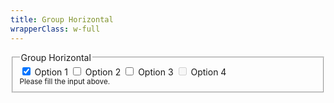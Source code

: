 ```yaml
---
title: Group Horizontal
wrapperClass: w-full
---
```


<fieldset class="vv-input-checkbox-group 
                 vv-input-checkbox-group--horizontal">
    <legend>Group Horizontal</legend>
    <div class="vv-input-checkbox-group__wrapper">
        <label class="vv-input-checkbox" for="checkbox-group-option-1">
            <input id="checkbox-group-option-1" 
                   type="checkbox" 
                   name="checkbox-group-horizontal" 
                   value="1" 
                   checked="checked" 
                   aria-describedby="checkbox-group-horizontal-hint" />
            Option 1
        </label>
        <label class="vv-input-checkbox" for="checkbox-group-option-2">
            <input id="checkbox-group-option-2" 
                   type="checkbox" 
                   name="checkbox-group-horizontal" 
                   value="2" 
                   aria-describedby="checkbox-group-horizontal-hint" />
            Option 2
        </label>
        <label class="vv-input-checkbox" for="checkbox-group-option-3">
            <input id="checkbox-group-option-3" 
                   type="checkbox" 
                   name="checkbox-group-horizontal" 
                   value="3" 
                   aria-describedby="checkbox-group-horizontal-hint" />
            Option 3
        </label>
        <label class="vv-input-checkbox" for="checkbox-group-option-4">
            <input id="checkbox-group-option-4" 
                   type="checkbox" 
                   name="checkbox-group-horizontal" 
                   value="4" 
                   disabled="disabled" 
                   aria-describedby="checkbox-group-horizontal-hint">
            Option 4
        </label>
    </div>
    <small id="checkbox-group-horizontal-hint" class="vv-input-checkbox-group__hint">
        Please fill the input above.
    </small>
</fieldset>